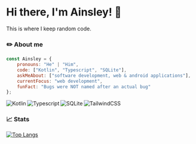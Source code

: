 # Hi there, I'm Ainsley! :wave:

This is where I keep random code.

### ✏️ About me

```javascript
const Ainsley = {
    pronouns: "He" | "Him",
    code: ["Kotlin", "Typescript", "SQLite"],
    askMeAbout: ["software development, web & android applications"],
    currentFocus: "web development",
    funFact: "Bugs were NOT named after an actual bug"
};
```
<p>
<img align="left" alt="Kotlin" src="https://img.shields.io/badge/kotlin-%237F52FF.svg?style=for-the-badge&logo=kotlin&logoColor=white">
<img align="left" alt="Typescript" src="https://img.shields.io/badge/typescript%20-%23007ACC.svg?&style=for-the-badge&logo=typescript&logoColor=white"/>
<img align="left" alt="SQLite" src ="https://img.shields.io/badge/sqlite-%2307405e.svg?&style=for-the-badge&logo=sqlite&logoColor=white"/>
<img align="left" alt="TailwindCSS" src="https://img.shields.io/badge/tailwindcss%20-%2338B2AC.svg?&style=for-the-badge&logo=tailwind-css&logoColor=white"/>
</p>

<br/>

### 📈 Stats 

[![Top Langs](https://github-readme-stats.vercel.app/api/top-langs/?username=squishmeist&layout=donut&theme=transparent)](https://github.com/Squishmeist)
